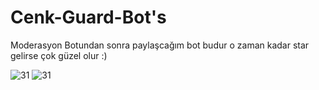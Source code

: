 # Cenk-Guard-Bot's
<center>
</center>

Moderasyon Botundan sonra paylaşcağım bot budur o zaman kadar star gelirse çok güzel olur :)

<img src="https://cdn.discordapp.com/attachments/895731885290950726/921435874959446026/unknown.png" alt="31" />
<img src="https://cdn.discordapp.com/attachments/782073496167645255/935866849885831248/unknown.png" alt="31" />
